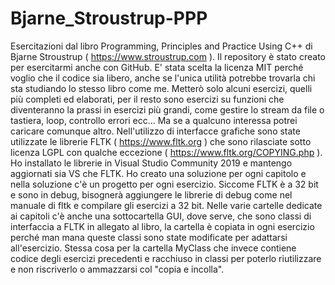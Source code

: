 # Bjarne_Stroustrup-PPP
Esercitazioni dal libro Programming, Principles and Practice Using C++ di Bjarne Stroustrup ( https://www.stroustrup.com ).
Il repository è stato creato per esercitarmi anche con GitHub.
E' stata scelta la licenza MIT perché voglio che il codice sia libero, anche se l'unica utilità potrebbe trovarla chi sta studiando lo stesso libro come me.
Metterò solo alcuni esercizi, quelli più completi ed elaborati, per il resto sono esercizi su funzioni che diventeranno la prassi in esercizi più grandi, come gestire lo stream da file o tastiera, loop, controllo errori ecc... Ma se a qualcuno interessa potrei caricare comunque altro.
Nell'utilizzo di interfacce grafiche sono state utilizzate le librerie FLTK ( https://www.fltk.org ) che sono rilasciate sotto licenza LGPL con qualche eccezione ( https://www.fltk.org/COPYING.php ).
Ho installato le librerie in Visual Studio Community 2019 e mantengo aggiornati sia VS che FLTK.
Ho creato una soluzione per ogni capitolo e nella soluzione c'è un progetto per ogni esercizio.
Siccome FLTK è a 32 bit e sono in debug, bisognerà aggiungere le librerie di debug come nel manuale di fltk e compilare gli esercizi a 32 bit.
Nelle varie cartelle dedicate ai capitoli c'è anche una sottocartella GUI, dove serve, che sono classi di interfaccia a FLTK in allegato al libro, la cartella è copiata in ogni esercizio perché man mana queste classi sono state modificate per adattarsi all'esercizio.
Stessa cosa per la cartella MyClass che invece contiene codice degli esercizi precedenti e racchiuso in classi per poterlo riutilizzare e non riscriverlo o ammazzarsi col "copia e incolla".
